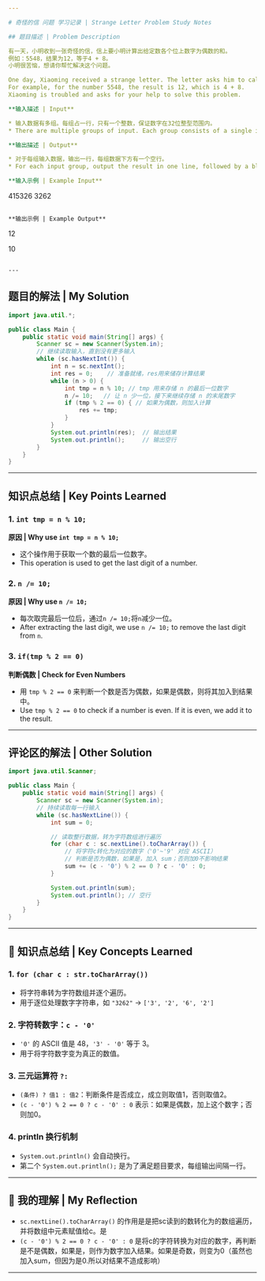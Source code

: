 ```yaml
---

# 奇怪的信 问题 学习记录 | Strange Letter Problem Study Notes

## 题目描述 | Problem Description

有一天，小明收到一张奇怪的信，信上要小明计算出给定数各个位上数字为偶数的和。
例如：5548，结果为12，等于4 + 8。
小明很苦恼，想请你帮忙解决这个问题。

One day, Xiaoming received a strange letter. The letter asks him to calculate the sum of the even digits in a given number.
For example, for the number 5548, the result is 12, which is 4 + 8.
Xiaoming is troubled and asks for your help to solve this problem.

**输入描述 | Input**

* 输入数据有多组。每组占一行，只有一个整数，保证数字在32位整型范围内。
* There are multiple groups of input. Each group consists of a single integer, and the number is guaranteed to be within the 32-bit integer range.

**输出描述 | Output**

* 对于每组输入数据，输出一行，每组数据下方有一个空行。
* For each input group, output the result in one line, followed by a blank line after each output.

**输入示例 | Example Input**

```
415326
3262
```

**输出示例 | Example Output**

```
12

10
```

---
```


## 题目的解法 | My Solution

```java
import java.util.*;

public class Main {
    public static void main(String[] args) {
        Scanner sc = new Scanner(System.in);
        // 继续读取输入，直到没有更多输入
        while (sc.hasNextInt()) {
            int n = sc.nextInt();
            int res = 0;    // 准备就绪，res用来储存计算结果
            while (n > 0) {
                int tmp = n % 10; // tmp 用来存储 n 的最后一位数字
                n /= 10;   // 让 n 少一位，接下来继续存储 n 的末尾数字
                if (tmp % 2 == 0) { // 如果为偶数，则加入计算
                    res += tmp;
                }
            }
            System.out.println(res);  // 输出结果
            System.out.println();     // 输出空行
        }
    }
}
```

---

## 知识点总结 | Key Points Learned

### 1. `int tmp = n % 10;`

**原因 | Why use `int tmp = n % 10;`**

* 这个操作用于获取一个数的最后一位数字。
* This operation is used to get the last digit of a number.

### 2. `n /= 10;`

**原因 | Why use `n /= 10;`**

* 每次取完最后一位后，通过`n /= 10;`将`n`减少一位。
* After extracting the last digit, we use `n /= 10;` to remove the last digit from `n`.

### 3. `if(tmp % 2 == 0)`

**判断偶数 | Check for Even Numbers**

* 用 `tmp % 2 == 0` 来判断一个数是否为偶数，如果是偶数，则将其加入到结果中。
* Use `tmp % 2 == 0` to check if a number is even. If it is even, we add it to the result.

---






## 评论区的解法 | Other Solution

```java
import java.util.Scanner;

public class Main {
    public static void main(String[] args) {
        Scanner sc = new Scanner(System.in);
        // 持续读取每一行输入
        while (sc.hasNextLine()) {
            int sum = 0;

            // 读取整行数据，转为字符数组进行遍历
            for (char c : sc.nextLine().toCharArray()) {
                // 将字符c转化为对应的数字（'0'~'9' 对应 ASCII）
                // 判断是否为偶数，如果是，加入 sum；否则加0不影响结果
                sum += (c - '0') % 2 == 0 ? c - '0' : 0;
            }

            System.out.println(sum);
            System.out.println(); // 空行
        }
    }
}
```

---

## 🎯 知识点总结 | Key Concepts Learned

### 1. `for (char c : str.toCharArray())`

* 将字符串转为字符数组并逐个遍历。
* 用于逐位处理数字字符串，如 `"3262"` → `['3', '2', '6', '2']`

### 2. 字符转数字：`c - '0'`

* `'0'` 的 ASCII 值是 48，`'3' - '0'` 等于 3。
* 用于将字符数字变为真正的数值。

### 3. 三元运算符 `?:`

* `(条件) ? 值1 : 值2`：判断条件是否成立，成立则取值1，否则取值2。
* `(c - '0') % 2 == 0 ? c - '0' : 0` 表示：如果是偶数，加上这个数字；否则加0。

### 4. println 换行机制

* `System.out.println()` 会自动换行。
* 第二个 `System.out.println();` 是为了满足题目要求，每组输出间隔一行。

---

## 🧠 我的理解 | My Reflection

* `sc.nextLine().toCharArray()` 的作用是是把sc读到的数转化为的数组遍历，并将数组中元素赋值给c。是
* `(c - '0') % 2 == 0 ? c - '0' : 0` 是将c的字符转换为对应的数字，再判断是不是偶数，如果是，则作为数字加入结果。如果是奇数，则变为0（虽然也加入sum，但因为是0.所以对结果不造成影响）


---
